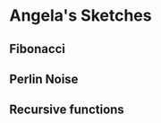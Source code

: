 # Angela's Sketches

## Fibonacci
<!--![](Angela/imagefile.png)-->

## Perlin Noise

## Recursive functions
            
